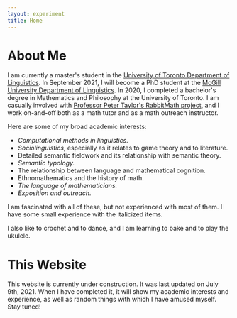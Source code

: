 ```yaml
---
layout: experiment
title: Home
---
```


# About Me

I am currently a master's student in the [University of Toronto Department of Linguistics](https://www.linguistics.utoronto.ca/). In September 2021, I will become a PhD student at the [McGill University Department of Linguistics](https://www.mcgill.ca/linguistics/). In 2020, I completed a bachelor's degree in Mathematics and Philosophy at the University of Toronto. I am casually involved with [Professor Peter Taylor's RabbitMath project](https://www.rabbitmath.ca/), and I work on-and-off both as a math tutor and as a math outreach instructor.

Here are some of my broad academic interests:

- _Computational methods in linguistics._
- _Sociolinguistics_, especially as it relates to game theory and to literature.
- Detailed semantic fieldwork and its relationship with semantic theory.
- _Semantic typology._
- The relationship between language and mathematical cognition.
- Ethnomathematics and the history of math.
- _The language of mathematicians._
- _Exposition and outreach._

I am fascinated with all of these, but not experienced with most of them. I have some small experience with the italicized items.

I also like to crochet and to dance, and I am learning to bake and to play the ukulele.

# This Website

This website is currently under construction. It was last updated on July 9th, 2021. When I have completed it, it will show my academic interests and experience, as well as random things with which I have amused myself. Stay tuned!
